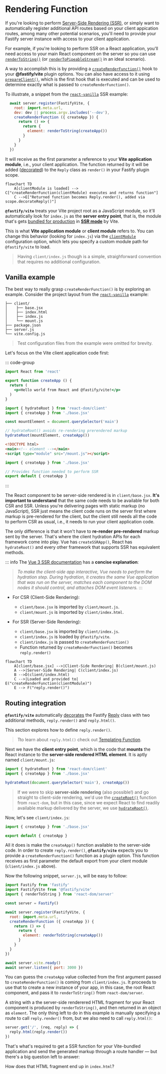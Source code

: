 [ssr-1]: https://hire.jonasgalvez.com.br/2022/apr/30/a-gentle-introduction-to-ssr/

# Rendering Function

If you're looking to perform [Server-Side Rendering (SSR)][ssr-1], or simply want to automatically register additional API routes based on your client appication routes, among many other potential scenarios, you'll need to provide your Fastify server instance with access to your client application.

For example, if you're looking to perform SSR on a React application, you'll need access to your main React component on the server so you can use [`renderToString()`](https://react.dev/reference/react-dom/server/renderToString) (or [`renderToPipeableStream()`](https://react.dev/reference/react-dom/server/renderToPipeableStream) in an ideal scenario).

A way to accomplish this is by providing a [`createRenderFunction()`](http://localhost:5173/config/createRenderFunction) hook to your **@fastify/vite** plugin options. You can also have access to it using [`prepareClient()`](), which is the first hook that is executed and can be used to determine exactly what is passed to `createRenderFunction()`.

To illustrate, a snippet from the [`react-vanilla`](https://github.com/fastify/fastify-vite/tree/dev/examples/react-vanilla) SSR example:

```js {4-9}
  await server.register(FastifyVite, {
    root: import.meta.url,
    dev: dev || process.argv.includes('--dev'),
    createRenderFunction ({ createApp }) {
      return () => {
        return {
          element: renderToString(createApp())
        }
      }
    }
  })
````

It will receive as the first parameter a reference to your **Vite application module**, i.e., your client application. The function returned by it will be added ([decorated](https://fastify.dev/docs/v2.15.x/Documentation/Decorators/)) to the `Reply` class as `render()` in your Fastify plugin scope.

```mermaid
flowchart TD
    A[clientModule is loaded] --> C["createRenderFunction(clientModule) executes and returns function"]
    C -->E["Returned function becomes Reply.render(), added via scope.decorateReply()"]
```


**`@fastify/vite`** treats your Vite project root as a JavaScript module, so it'll automatically look for `index.js` as the **server entry point**, that is, the module that's gets [bundled for production](https://vitejs.dev/guide/ssr.html#building-for-production) in [**SSR mode**](https://vitejs.dev/config/build-options.html#build-ssr) by Vite.

This is what **Vite application module** or **client module** refers to. You can change this behavior (looking for `index.js`) via the [`clientModule`](/config/clientModule) configuration option, which lets you specify a custom module path for `@fastify/vite` to load. 

> Having `client/index.js` though is a simple, straighforward convention that requires no additional configuration.

## Vanilla example

The best way to really grasp `createRenderFunction()` is by exploring an example.
Consider the project layout from the [`react-vanilla`](https://github.com/fastify/fastify-vite/tree/dev/examples/react-vanilla) example:

```text
├── client/
│    ├── base.jsx
│    ├── index.html
│    ├── index.js
│    └── mount.js
├── package.json
├── server.js
└── vite.config.js
```

> Test configuration files from the example were omitted for brevity.

Let's focus on the Vite client application code first:

::: code-group
```jsx [client/base.jsx]
import React from 'react'

export function createApp () {
  return (
    <p>Hello world from React and @fastify/vite!</p>
  )
}
```
```js [client/mount.js]
import { hydrateRoot } from 'react-dom/client'
import { createApp } from './base.jsx'

const mountElement = document.querySelector('main')

// hydrateRoot() avoids re-rendering prerendered markup
hydrateRoot(mountElement, createApp())
```
```html [client/index.html]
<!DOCTYPE html>
<main><!-- element --></main>
<script type="module" src="/mount.js"></script>
```
```js [client/index.js]
import { createApp } from './base.jsx'

// Provides function needed to perform SSR
export default { createApp }
```
:::

The React component to be server-side rendered is in `client/base.jsx`. **It's important to understand** that the same code needs to be available for both CSR and SSR. Unless you're delivering pages with static markup (no JavaScript), SSR just means the client code runs on the server first where markup is pre-rendered for the client, but the client still needs all the code to perform CSR as usual, i.e., it needs to run your client application code.

The only difference is that it won't have to **re-render** **pre-rendered** markup sent by the server. That's where the client hydration APIs for each framework come into play. Vue has `createSSRApp()`, React has `hydrateRoot()` and every other framework that supports SSR has equivalent methods.

::: info
The [Vue 3 SSR documentation](https://vuejs.org/guide/scaling-up/ssr.html) has a **concise explanation**:

> _To make the client-side app interactive, Vue needs to perform the hydration step. During hydration, it creates the same Vue application that was run on the server, matches each component to the DOM nodes it should control, and attaches DOM event listeners._
:::


- For CSR (Client-Side Rendering): 
  - `client/base.jsx` is imported by `client/mount.js`.
  - `client/mount.js` is imported by `client/index.html`.
 
- For SSR (Server-Side Rendering):
  - `client/base.jsx` is imported by `client/index.js`.
  - `client/index.js` is loaded by `@fastify/vite`.
  - `client/index.js` is passed to `createRenderFunction()`
  - Function returned by `createRenderFunction()` becomes `reply.render()`

```mermaid
flowchart TD
    A[client/base.jsx] -->|Client-Side Rendering| B(client/mount.js)
    A -->|Server-Side Rendering| C(client/index.js)
    B -->D(client/index.html)
    C -->|Loaded and provided to| E("createRenderFunction(clientModule)")
    E --> F("reply.render()")
```


## Routing integration

**`@fastify/vite`** automatically [decorates](https://www.fastify.io/docs/latest/Reference/Decorators/) the Fastify [Reply](https://www.fastify.io/docs/latest/Reference/Reply/) class with two additional methods, `reply.render()` and `reply.html()`. 

This section explores how to define `reply.render()`.

> Tto learn about `reply.html()` check out [Templating Function](/guide/templating-function).


Next we have the **client entry point**, which is the code that **mounts** the React instance to the **server-side rendered HTML element**. It is aptly named `client/mount.js`:

```js
import { hydrateRoot } from 'react-dom/client'
import { createApp } from './base.jsx'

hydrateRoot(document.querySelector('main'), createApp())
```

> If we were to skip **server-side rendering** (also possible!) and go straight to client-side rendering, we'd use the [`createRoot()`](https://reactjs.org/docs/react-dom-client.html#createroot) function from `react-dom`, but in this case, since we expect React to find readily available markup delivered by the server, we use [`hydrateRoot()`](https://reactjs.org/docs/react-dom-client.html#hydrateroot).

Now, let's see `client/index.js`:

```js
import { createApp } from './base.jsx'

export default { createApp }
```

All it does is make the `createApp()` function available to the server-side code. In order to create `reply.render()`, **`@fastify/vite`** expects you to provide a `createRenderFunction()` function as a plugin option. This function receives as first parameter the default export from your client module (`client/index.js` above).

Now the following snippet, `server.js`, will be easy to follow:

```js
import Fastify from 'fastify'
import FastifyVite from '@fastify/vite'
import { renderToString } from 'react-dom/server'

const server = Fastify()

await server.register(FastifyVite, { 
  root: import.meta.url, 
  createRenderFunction ({ createApp }) {
    return () => {
      return {
        element: renderToString(createApp())
      }
    }
  }
})

await server.vite.ready()
await server.listen({ port: 3000 })
```

You can guess the `createApp` value collected from the first argument passed to `createRenderFunction()` is coming from `client/index.js`. It proceeds to use that to create a new instance of your app, in this case, the root React component, and pass it to `renderToString()` from `react-dom/server`.

A string with a the server-side renderered HTML fragment for your React component is produced by `renderToString()`, and then returned in an object as `element`. The only thing left to do in this example is manually specifying a route to call `reply.render()` from, but we also need to call `reply.html()`:

```js
server.get('/', (req, reply) => {
  reply.html(reply.render())
})
```

That's what's required to get a SSR function for your Vite-bundled application and send the generated markup through a route handler — but there's a big question left to answer: 

How does that HTML fragment end up in `index.html`? 
